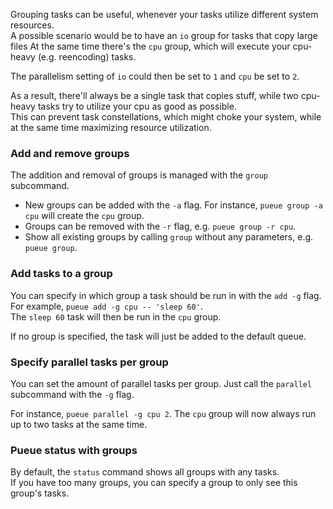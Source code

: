 Grouping tasks can be useful, whenever your tasks utilize different system resources.  
A possible scenario would be to have an `io` group for tasks that copy large files
At the same time there's the `cpu` group, which will execute your cpu-heavy (e.g. reencoding) tasks.

The parallelism setting of `io` could then be set to `1` and `cpu` be set to `2`.

As a result, there'll always be a single task that copies stuff, while two cpu-heavy tasks try to utilize your cpu as good as possible.\
This can prevent task constellations, which might choke your system, while at the same time maximizing resource utilization.

### Add and remove groups

The addition and removal of groups is managed with the `group` subcommand.

- New groups can be added with the `-a` flag. For instance, `pueue group -a cpu` will create the `cpu` group.
- Groups can be removed with the `-r` flag, e.g. `pueue group -r cpu`.
- Show all existing groups by calling `group` without any parameters, e.g. `pueue group`.

### Add tasks to a group

You can specify in which group a task should be run in with the `add -g` flag.\
For example, `pueue add -g cpu -- 'sleep 60'`.\
The `sleep 60` task will then be run in the `cpu` group.

If no group is specified, the task will just be added to the default queue.

### Specify parallel tasks per group

You can set the amount of parallel tasks per group.
Just call the `parallel` subcommand with the `-g` flag.

For instance, `pueue parallel -g cpu 2`.
The `cpu` group will now always run up to two tasks at the same time.

### Pueue status with groups

By default, the `status` command shows all groups with any tasks.\
If you have too many groups, you can specify a group to only see this group's tasks.
